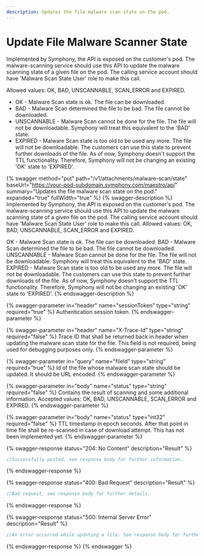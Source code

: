 ```yaml
---
description: Updates the file malware scan state on the pod.
---
```


# Update File Malware Scanner State

Implemented by Symphony, the API is exposed on the customer's pod. The malware-scanning service should use this API to update the malware scanning state of a given file on the pod. The calling service account should have 'Malware Scan State User' role to make this call.

Allowed values: OK, BAD, UNSCANNABLE, SCAN\_ERROR and EXPIRED.

* OK - Malware Scan state is ok. The file can be downloaded.
* BAD - Malware Scan determined the file to be bad. The file cannot be downloaded.
* UNSCANNABLE - Malware Scan cannot be done for the file. The file will not be downloadable. Symphony will treat this equivalent to the 'BAD' state.
* EXPIRED - Malware Scan state is too old to be used any more. The file will not be downloadable. The customers can use this state to prevent further downloads of the file. As of now, Symphony doesn't support the TTL functionality. Therefore, Symphony will not be changing an existing 'OK' state to 'EXPIRED'.

{% swagger method="put" path="/v1​/attachments​/malware-scan​/state" baseUrl="https://your-pod-subdomain.symphony.com/maestro/api" summary="Updates the file malware scan state on the pod." expanded="true" fullWidth="true" %}
{% swagger-description %}
Implemented by Symphony, the API is exposed on the customer's pod. The malware-scanning service should use this API to update the malware scanning state of a given file on the pod. The calling service account should have 'Malware Scan State User' role to make this call. Allowed values: OK, BAD, UNSCANNABLE, SCAN\_ERROR and EXPIRED.

OK - Malware Scan state is ok. The file can be downloaded. BAD - Malware Scan determined the file to be bad. The file cannot be downloaded. UNSCANNABLE - Malware Scan cannot be done for the file. The file will not be downloadable. Symphony will treat this equivalent to the 'BAD' state. EXPIRED - Malware Scan state is too old to be used any more. The file will not be downloadable. The customers can use this state to prevent further downloads of the file. As of now, Symphony doesn't support the TTL functionality. Therefore, Symphony will not be changing an existing 'OK' state to 'EXPIRED'.
{% endswagger-description %}

{% swagger-parameter in="header" name="sessionToken" type="string" required="true" %}
Authentication session token.
{% endswagger-parameter %}

{% swagger-parameter in="header" name="X-Trace-Id" type="string" required="false" %}
Trace ID that shall be returned back in header when updating the malware scan state for the file. This field is not required, being used for debugging purposes only.
{% endswagger-parameter %}

{% swagger-parameter in="query" name="fileId" type="string" required="true" %}
Id of the file whose malware scan state should be updated. It should be URL encoded.
{% endswagger-parameter %}

{% swagger-parameter in="body" name="status" type="string" required="false" %}
Contains the result of scanning and some additional information. Accepted values: OK, BAD, UNSCANNABLE, SCAN\_ERROR and EXPIRED.
{% endswagger-parameter %}

{% swagger-parameter in="body" name="status" type="int32" required="false" %}
TTL timestamp in epoch seconds. After that point in time file shall be re-scanned in case of download attempt. This has not been implemented yet.
{% endswagger-parameter %}

{% swagger-response status="204: No Content" description="Result" %}
```javascript
//Successfully posted, see response body for further information.
```
{% endswagger-response %}

{% swagger-response status="400: Bad Request" description="Result" %}
```javascript
//Bad request, see response body for further details.
```
{% endswagger-response %}

{% swagger-response status="500: Internal Server Error" description="Result" %}
```javascript
//An error occurred while updating a file. See response body for further details.
```
{% endswagger-response %}
{% endswagger %}
